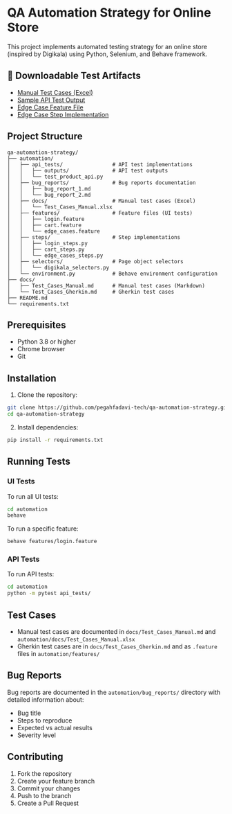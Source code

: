 # QA Automation Strategy for Online Store

This project implements automated testing strategy for an online store (inspired by Digikala) using Python, Selenium, and Behave framework.

## 📎 Downloadable Test Artifacts
- [Manual Test Cases (Excel)](automation/docs/Test_Cases_Manual.xlsx)
- [Sample API Test Output](automation/api_tests/outputs/api_test_output.txt)
- [Edge Case Feature File](automation/features/edge_cases.feature)
- [Edge Case Step Implementation](automation/steps/edge_cases_steps.py)

## Project Structure
```
qa-automation-strategy/
├── automation/
│   ├── api_tests/                # API test implementations
│   │   ├── outputs/              # API test outputs
│   │   └── test_product_api.py
│   ├── bug_reports/              # Bug reports documentation
│   │   ├── bug_report_1.md
│   │   └── bug_report_2.md
│   ├── docs/                     # Manual test cases (Excel)
│   │   └── Test_Cases_Manual.xlsx
│   ├── features/                 # Feature files (UI tests)
│   │   ├── login.feature
│   │   ├── cart.feature
│   │   └── edge_cases.feature
│   ├── steps/                    # Step implementations
│   │   ├── login_steps.py
│   │   ├── cart_steps.py
│   │   └── edge_cases_steps.py
│   ├── selectors/                # Page object selectors
│   │   └── digikala_selectors.py
│   └── environment.py            # Behave environment configuration
├── docs/
│   ├── Test_Cases_Manual.md      # Manual test cases (Markdown)
│   └── Test_Cases_Gherkin.md     # Gherkin test cases
├── README.md
└── requirements.txt
```

## Prerequisites
- Python 3.8 or higher
- Chrome browser
- Git

## Installation
1. Clone the repository:
```bash
git clone https://github.com/pegahfadavi-tech/qa-automation-strategy.git
cd qa-automation-strategy
```

2. Install dependencies:
```bash
pip install -r requirements.txt
```

## Running Tests

### UI Tests
To run all UI tests:
```bash
cd automation
behave
```

To run a specific feature:
```bash
behave features/login.feature
```

### API Tests
To run API tests:
```bash
cd automation
python -m pytest api_tests/
```

## Test Cases
- Manual test cases are documented in `docs/Test_Cases_Manual.md` and `automation/docs/Test_Cases_Manual.xlsx`
- Gherkin test cases are in `docs/Test_Cases_Gherkin.md` and as `.feature` files in `automation/features/`

## Bug Reports
Bug reports are documented in the `automation/bug_reports/` directory with detailed information about:
- Bug title
- Steps to reproduce
- Expected vs actual results
- Severity level

## Contributing
1. Fork the repository
2. Create your feature branch
3. Commit your changes
4. Push to the branch
5. Create a Pull Request
